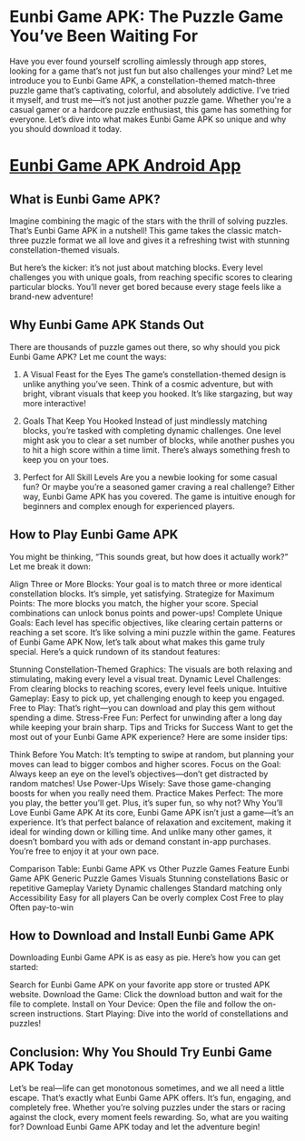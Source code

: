 # Eunbi Game APK: The Puzzle Game You’ve Been Waiting For

Have you ever found yourself scrolling aimlessly through app stores, looking for a game that’s not just fun but also challenges your mind? Let me introduce you to Eunbi Game APK, a constellation-themed match-three puzzle game that’s captivating, colorful, and absolutely addictive. I’ve tried it myself, and trust me—it’s not just another puzzle game. Whether you're a casual gamer or a hardcore puzzle enthusiast, this game has something for everyone. Let’s dive into what makes Eunbi Game APK so unique and why you should download it today.

# [Eunbi Game APK Android App](https://t.ly/w0rHb)

## What is Eunbi Game APK?

Imagine combining the magic of the stars with the thrill of solving puzzles. That’s Eunbi Game APK in a nutshell! This game takes the classic match-three puzzle format we all love and gives it a refreshing twist with stunning constellation-themed visuals.

But here’s the kicker: it’s not just about matching blocks. Every level challenges you with unique goals, from reaching specific scores to clearing particular blocks. You’ll never get bored because every stage feels like a brand-new adventure!

## Why Eunbi Game APK Stands Out

There are thousands of puzzle games out there, so why should you pick Eunbi Game APK? Let me count the ways:

1. A Visual Feast for the Eyes
The game’s constellation-themed design is unlike anything you’ve seen. Think of a cosmic adventure, but with bright, vibrant visuals that keep you hooked. It’s like stargazing, but way more interactive!

2. Goals That Keep You Hooked
Instead of just mindlessly matching blocks, you’re tasked with completing dynamic challenges. One level might ask you to clear a set number of blocks, while another pushes you to hit a high score within a time limit. There’s always something fresh to keep you on your toes.

3. Perfect for All Skill Levels
Are you a newbie looking for some casual fun? Or maybe you’re a seasoned gamer craving a real challenge? Either way, Eunbi Game APK has you covered. The game is intuitive enough for beginners and complex enough for experienced players.

## How to Play Eunbi Game APK

You might be thinking, “This sounds great, but how does it actually work?” Let me break it down:

Align Three or More Blocks: Your goal is to match three or more identical constellation blocks. It’s simple, yet satisfying.
Strategize for Maximum Points: The more blocks you match, the higher your score. Special combinations can unlock bonus points and power-ups!
Complete Unique Goals: Each level has specific objectives, like clearing certain patterns or reaching a set score. It’s like solving a mini puzzle within the game.
Features of Eunbi Game APK
Now, let’s talk about what makes this game truly special. Here’s a quick rundown of its standout features:

Stunning Constellation-Themed Graphics: The visuals are both relaxing and stimulating, making every level a visual treat.
Dynamic Level Challenges: From clearing blocks to reaching scores, every level feels unique.
Intuitive Gameplay: Easy to pick up, yet challenging enough to keep you engaged.
Free to Play: That’s right—you can download and play this gem without spending a dime.
Stress-Free Fun: Perfect for unwinding after a long day while keeping your brain sharp.
Tips and Tricks for Success
Want to get the most out of your Eunbi Game APK experience? Here are some insider tips:

Think Before You Match: It’s tempting to swipe at random, but planning your moves can lead to bigger combos and higher scores.
Focus on the Goal: Always keep an eye on the level’s objectives—don’t get distracted by random matches!
Use Power-Ups Wisely: Save those game-changing boosts for when you really need them.
Practice Makes Perfect: The more you play, the better you’ll get. Plus, it’s super fun, so why not?
Why You’ll Love Eunbi Game APK
At its core, Eunbi Game APK isn’t just a game—it’s an experience. It’s that perfect balance of relaxation and excitement, making it ideal for winding down or killing time. And unlike many other games, it doesn’t bombard you with ads or demand constant in-app purchases. You’re free to enjoy it at your own pace.

Comparison Table: Eunbi Game APK vs Other Puzzle Games
Feature	Eunbi Game APK	Generic Puzzle Games
Visuals	Stunning constellations	Basic or repetitive
Gameplay Variety	Dynamic challenges	Standard matching only
Accessibility	Easy for all players	Can be overly complex
Cost	Free to play	Often pay-to-win

## How to Download and Install Eunbi Game APK

Downloading Eunbi Game APK is as easy as pie. Here’s how you can get started:

Search for Eunbi Game APK on your favorite app store or trusted APK website.
Download the Game: Click the download button and wait for the file to complete.
Install on Your Device: Open the file and follow the on-screen instructions.
Start Playing: Dive into the world of constellations and puzzles!

## Conclusion: Why You Should Try Eunbi Game APK Today

Let’s be real—life can get monotonous sometimes, and we all need a little escape. That’s exactly what Eunbi Game APK offers. It’s fun, engaging, and completely free. Whether you’re solving puzzles under the stars or racing against the clock, every moment feels rewarding. So, what are you waiting for? Download Eunbi Game APK today and let the adventure begin!
